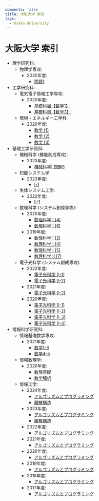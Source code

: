 ```yaml
---
comments: false
title: 大阪大学 索引
tags:
  - Osaka-University
---
```

# 大阪大学 索引

- 理学研究科:
    - 物理学専攻:
        - 2020年度:
            - [問題1](science/phys_2020_1.md)
- 工学研究科:
    - 電気電子情報工学専攻:
        - 2020年度:
            - [基礎科目【数学1】](engineering/eei_2020_kiso_1.md)
            - [基礎科目【数学3】](engineering/eei_2020_kiso_3.md)
    - 環境・エネルギー工学科:
        - 2020年度:
            - [数学 (1)](engineering/see_2020_math_1.md)
            - [数学 (2)](engineering/see_2020_math_2.md)
            - [数学 (3)](engineering/see_2020_math_3.md)
- 基礎工学研究科:
    - 機械科学 (機能創成専攻):
        - 2023年度:
            - [機械科学I 問題3](engineering_sciences/me_2023_I_3.md)
    - 知能システム学:
        - 2023年度:
            - [I-1](engineering_sciences/sys_2023_I_1.md)
    - 生体システム工学:
        - 2022年度:
            - [II-1](engineering_sciences/bio_sys_2022_II_1.md)
    - 数理科学 (システム創成専攻):
        - 2020年度:
            - [数理科学 I \[4\]](engineering_sciences/sigmath_2020_I_4.md)
            - [数理科学 I \[6\]](engineering_sciences/sigmath_2020_I_6.md)
        - 2019年度:
            - [数理科学 I \[2\]](engineering_sciences/sigmath_2019_I_2.md)
            - [数理科学 I \[4\]](engineering_sciences/sigmath_2019_I_4.md)
            - [数理科学 I \[5\]](engineering_sciences/sigmath_2019_I_5.md)
            - [数理科学 II \[7\]](engineering_sciences/sigmath_2019_II_7.md)
    - 電子光科学 (システム創成専攻):
        - 2022年度:
            - [電子光科学 \[I-1\]](engineering_sciences/ee_2022_I_1.md)
            - [電子光科学 \[I-2\]](engineering_sciences/ee_2022_I_2.md)
        - 2021年度:
            - [電子光科学 \[I-2\]](engineering_sciences/ee_2021_I_2.md)
        - 2020年度:
            - [電子光科学 \[I-1\]](engineering_sciences/ee_2020_I_1.md)
            - [電子光科学 \[I-2\]](engineering_sciences/ee_2020_I_2.md)
            - [電子光科学 \[I-3\]](engineering_sciences/ee_2020_I_3.md)
            - [電子光科学 \[I-4\]](engineering_sciences/ee_2020_I_4.md)
- 情報科学研究科:
    - 情報基礎数学専攻:
        - 2021年度:
            - [数学1-3](IST/math_2021_1_3.md)
            - [数学4-5](IST/math_2021_4_5.md)
    - 情報数理学:
        - 2020年度:
            - [数理基礎](IST/IPS_2020_suurikiso.md)
            - [数学解析](IST/IPS_2020_suugakukaiseki.md)
    - 情報工学:
        - 2024年度:
            - [アルゴリズムとプログラミング](IST/ie_2024_algorithm_programming.md)
            - [離散構造](IST/ie_2024_discrete_mathematics.md)
        - 2023年度:
            - [アルゴリズムとプログラミング](IST/ie_2023_algorithm_programming.md)
            - [離散構造](IST/ie_2023_discrete_mathematics.md)
        - 2022年度:
            - [アルゴリズムとプログラミング](IST/ie_2022_algorithm_programming.md)
        - 2021年度:
            - [アルゴリズムとプログラミング](IST/ie_2021_algorithm_programming.md)
        - 2020年度:
            - [アルゴリズムとプログラミング](IST/ie_2020_algorithm_programming.md)
        - 2019年度:
            - [アルゴリズムとプログラミング](IST/ie_2019_algorithm_programming.md)
        - 2018年度:
            - [アルゴリズムとプログラミング](IST/ie_2018_algorithm_programming.md)
        - 2017年度:
            - [アルゴリズムとプログラミング](IST/ie_2017_algorithm_programming.md)
